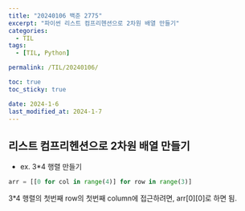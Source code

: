 ```yaml
---
title: "20240106 백준 2775"
excerpt: "파이썬 리스트 컴프리헨션으로 2차원 배열 만들기"
categories:
  - TIL
tags:
  - [TIL, Python]

permalink: /TIL/20240106/

toc: true
toc_sticky: true

date: 2024-1-6
last_modified_at: 2024-1-7
---
```


## 리스트 컴프리헨션으로 2차원 배열 만들기
- ex. 3*4 행렬 만들기
```python
arr = [[0 for col in range(4)] for row in range(3)]
```
3*4 행렬의 첫번째 row의 첫번째 column에 접근하려면, arr[0][0]로 하면 됨.
